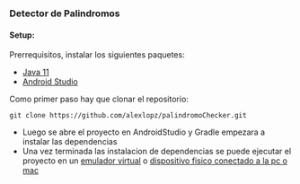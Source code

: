 ### Detector de Palindromos

#### Setup:

Prerrequisitos, instalar los siguientes paquetes:

 - [Java 11](#)
 - [Android Studio](https://developer.android.com/studio?gclid=CjwKCAjwscGjBhAXEiwAswQqNPeK5XKBy25ttApvpW95zcOL0anAszZ1o23rAB8-sHbrbZPglmxuaRoC6_MQAvD_BwE&gclsrc=aw.ds)

 Como primer paso hay que clonar el repositorio:

```
git clone https://github.com/alexlopz/palindromoChecker.git
```

- Luego se abre el proyecto en AndroidStudio y Gradle empezara a instalar las dependencias 
- Una vez terminada las instalacion de dependencias se puede ejecutar el proyecto en un [emulador virtual](https://developer.android.com/studio/run/emulator?hl=es-419#avd) o [dispositivo fisico conectado a la pc o mac](https://developer.android.com/studio/run/device?hl=es-419)

